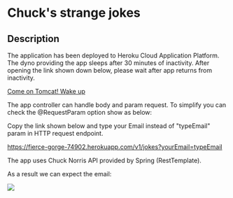 # Chuck's strange jokes

## Description

The application has been deployed to Heroku Cloud Application Platform. The dyno providing the app sleeps after 30 minutes of inactivity.
After opening the link shown down below, please wait after app returns from inactivity.

[Come on Tomcat! Wake up](https://fierce-gorge-74902.herokuapp.com/) 

The app controller can handle body and param request. To simplify you can check the @RequestParam option show as below:

Copy the link shown below and type your Email instead of "typeEmail" param in HTTP request endpoint.

https://fierce-gorge-74902.herokuapp.com/v1/jokes?yourEmail=typeEmail

The app uses Chuck Norris API provided by Spring (RestTemplate).

As a result we can expect the email:

![](https://zapodaj.net/images/08ef393f7f235.png)

